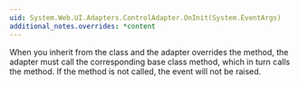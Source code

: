 ```yaml
---
uid: System.Web.UI.Adapters.ControlAdapter.OnInit(System.EventArgs)
additional_notes.overrides: *content
---
```


<p>When you inherit from the <xref href="System.Web.UI.Adapters.ControlAdapter"></xref> class and the adapter overrides the <xref href="System.Web.UI.Adapters.ControlAdapter.OnInit(System.EventArgs)"></xref> method, the adapter must call the corresponding base class method, which in turn calls the <xref href="System.Web.UI.Control.OnInit(System.EventArgs)"></xref> method. If the <xref href="System.Web.UI.Control.OnInit(System.EventArgs)"></xref> method is not called, the <xref href="System.Web.UI.Control.Init"></xref> event will not be raised.</p>


